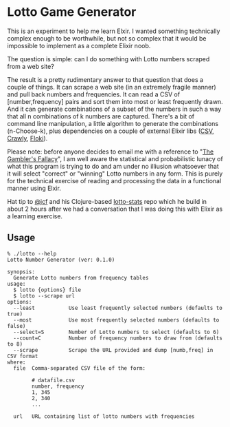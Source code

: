 # Lotto Game Generator

This is an experiment to help me learn Elxir. I wanted something technically complex enough to be worthwhile, but not so complex that it would be impossible to implement as a complete Elixir noob. 

The question is simple: can I do something with Lotto numbers scraped from a web site?

The result is a pretty rudimentary answer to that question that does a couple of things. It can scrape a web site (in an extremely fragile manner) and pull back numbers and frequencies. It can read a CSV of [number,frequency] pairs and sort them into most or least frequently drawn. And it can generate combinations of a subset of the numbers in such a way that all n combinations of k numbers are captured. There's a bit of command line manipulation, a little algorithm to generate the combinations (n-Choose-k), plus dependencies on a couple of external Elixir libs ([CSV](https://hexdocs.pm/csv/CSV.html), [Crawly](https://hexdocs.pm/crawly/Crawly.html), [Floki](https://hexdocs.pm/floki/Floki.html)). 

Please note: before anyone decides to email me with a reference to "[The Gambler's Fallacy](https://www.investopedia.com/terms/g/gamblersfallacy.asp)", I am well aware the statistical and probabilistic lunacy of what this program is trying to do and am under no illiusion whatsoever that it will select "correct" or "winning" Lotto numbers in any form. This is purely for the technical exercise of reading and processing the data in a functional manner using Elxir. 

Hat tip to [@jcf](https://github.com/jcf) and his Clojure-based [lotto-stats](https://github.com/jcf/lotto-stats) repo which he build in about 2 hours after we had a conversation that I was doing this with Elixir as a learning exercise. 


## Usage 

```
% ./lotto --help
Lotto Number Generator (ver: 0.1.0)

synopsis:
  Generate Lotto numbers from frequency tables
usage:
  $ lotto {options} file
  $ lotto --scrape url
options:
  --least           Use least frequently selected numbers (defaults to true)
  --most            Use most frequently selected numbers (defaults to false)
  --select=S        Number of Lotto numbers to select (defaults to 6)
  --count=C         Number of frequency numbers to draw from (defaults to 8)
  --scrape          Scrape the URL provided and dump [numb,freq] in CSV format
where:
  file  Comma-separated CSV file of the form:

        # datafile.csv
        number, frequency
        1, 345
        2, 340
        ...

  url   URL containing list of lotto numbers with frequencies
```
